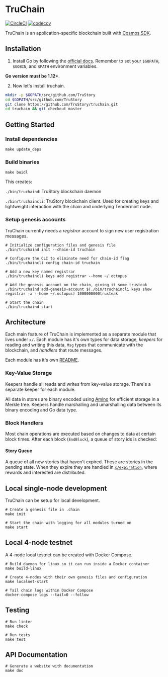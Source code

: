 # TruChain

[![CircleCI](https://circleci.com/gh/TruStory/truchain.svg?style=svg&circle-token=0cea219dcac9bd6962a057d85c4a319613c6680e)](https://circleci.com/gh/TruStory/truchain)
[![codecov](https://codecov.io/gh/TruStory/truchain/branch/master/graph/badge.svg?token=jh3muAAEBs)](https://codecov.io/gh/TruStory/truchain)

TruChain is an application-specific blockchain built with [Cosmos SDK](https://cosmos.network/sdk).


## Installation

1. Install Go by following the [official docs](https://golang.org/doc/install). Remember to set your `$GOPATH`, `$GOBIN`, and `$PATH` environment variables.

**Go version must be 1.12+**.

2. Now let's install truchain.

``` bash
mkdir -p $GOPATH/src/github.com/TruStory
cd $GOPATH/src/github.com/TruStory
git clone https://github.com/TruStory/truchain.git
cd truchain && git checkout master
```

## Getting Started

### Install dependencies

```
make update_deps
```

### Build binaries

```
make buidl
```

This creates:

`./bin/truchaind`: TruStory blockchain daemon

`./bin/truchaincli`: TruStory blockchain client. Used for creating keys and lightweight interaction with the chain and underlying Tendermint node.

### Setup genesis accounts

TruChain currently needs a _registrar_ account to sign new user registration messages.

```
# Initialize configuration files and genesis file
./bin/truchaind init --chain-id truchain

# Configure the CLI to eliminate need for chain-id flag
./bin/truchaincli config chain-id truchain

# Add a new key named registrar
./bin/truchaincli keys add registrar --home ~/.octopus

# Add the genesis account on the chain, giving it some trusteak
./bin/truchaind add-genesis-account $(./bin/truchaincli keys show registrar -a --home ~/.octopus) 1000000000trusteak

# Start the chain
./bin/truchaind start
```

## Architecture

Each main feature of TruChain is implemented as a separate module that lives under `x/`. Each module has it's own types for data storage, _keepers_ for reading and writing this data, `Msg` types that communicate with the blockchain, and _handlers_ that route messages.

Each module has it's own [README](x/README.md).

### Key-Value Storage

Keepers handle all reads and writes from key-value storage. There's a separate keeper for each module.

All data in stores are binary encoded using [Amino](https://github.com/tendermint/go-amino) for efficient storage in a Merkle tree. Keepers handle marshalling and umarshalling data between its binary encoding and Go data type.

### Block Handlers

Most chain operations are executed based on changes to data at certain block times. After each block (`EndBlock`), a queue of story ids is checked:

#### Story Queue

A queue of all new stories that haven't expired. These are stories in the pending state. When they expire they are handled in [`x/expiration`](x/expiration/README.md), where rewards and interested are distributed.

## Local single-node development

TruChain can be setup for local development.

```
# Create a genesis file in .chain
make init

# Start the chain with logging for all modules turned on
make start
```

## Local 4-node testnet

A 4-node local testnet can be created with Docker Compose.

```
# Build daemon for linux so it can run inside a Docker container
make build-linux

# Create 4-nodes with their own genesis files and configuration
make localnet-start

# Tail chain logs within Docker Compose
docker-compose logs --tail=0 --follow
```

## Testing

```
# Run linter
make check

# Run tests
make test
```

## API Documentation

```
# Generate a website with documentation
make doc
```
